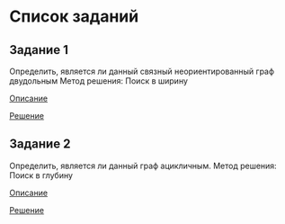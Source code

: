 # Список заданий

## Задание 1
Определить, является ли данный связный  неориентированный  граф  двудольным
Метод решения: Поиск в ширину

[Описание](task_1/alg.md)

[Решение](task_1/task.rb)

## Задание 2
Определить, является ли данный граф ацикличным.
Метод решения: Поиск в глубину

[Описание](task_2/alg.md)

[Решение](task_2/task.rb)